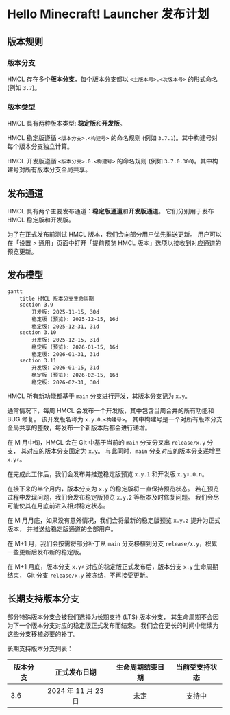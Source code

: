 # Hello Minecraft! Launcher 发布计划

<!-- #BEGIN LANGUAGE_SWITCHER -->
<!-- #END LANGUAGE_SWITCHER -->

## 版本规则

### 版本分支

HMCL 存在多个**版本分支**，每个版本分支都以 `<主版本号>.<次版本号>` 的形式命名 (例如 `3.7`)。

### 版本类型

HMCL 具有两种版本类型: **稳定版**和**开发版**。

HMCL 稳定版遵循 `<版本分支>.<构建号>` 的命名规则 (例如 `3.7.1`)。其中构建号对每个版本分支独立计算。

HMCL 开发版遵循 `<版本分支>.0.<构建号>` 的命名规则 (例如 `3.7.0.300`)。其中构建号对所有版本分支全局共享。

## 发布通道

HMCL 具有两个主要发布通道：**稳定版通道**和**开发版通道**。
它们分别用于发布 HMCL 稳定版和开发版。

为了在正式发布前测试 HMCL 版本，我们会向部分用户优先推送更新。
用户可以在「设置 > 通用」页面中打开「提前预览 HMCL 版本」选项以接收到对应通道的预览更新。

## 发布模型

```mermaid
gantt
    title HMCL 版本分支生命周期
    section 3.9
        开发版: 2025-11-15, 30d
        稳定版 (预览): 2025-12-15, 16d
        稳定版: 2025-12-31, 31d
    section 3.10
        开发版: 2025-12-15, 31d
        稳定版 (预览): 2026-01-15, 16d
        稳定版: 2026-01-31, 31d
    section 3.11
        开发版: 2026-01-15, 31d
        稳定版 (预览): 2026-02-15, 16d
        稳定版: 2026-02-31, 30d
```

HMCL 所有新功能都基于 `main` 分支进行开发，其版本分支记为 `x.y`。

通常情况下，每周 HMCL 会发布一个开发版，其中包含当周合并的所有功能和 BUG 修复。
该开发版名称为 `x.y.0.<构建号>`。
其中构建号是一个对所有版本分支全局共享的整数，每发布一个新版本后都会进行递增。

在 M 月中旬，HMCL 会在 Git 中基于当前的 `main` 分支分叉出 `release/x.y` 分支，
其对应的版本分支固定为 `x.y`。
与此同时，`main` 分支对应的版本分支递增至 `x.y♯`。

在完成此工作后，我们会发布并推送稳定版预览 `x.y.1` 和开发版 `x.y♯.0.n`。

在接下来的半个月内，版本分支为 `x.y` 的稳定版将一直保持预览状态。
若在预览过程中发现问题，我们会发布稳定版预览 `x.y.2` 等版本及时修复问题。
我们会尽可能使其在月底前进入相对稳定状态。

在 M 月月底，如果没有意外情况，我们会将最新的稳定版预览 `x.y.z` 提升为正式版本，
并推送给稳定版通道的全部用户。

在 M+1 月，我们会按需将部分补丁从 `main` 分支移植到分支 `release/x.y`，积累一些更新后发布新的稳定版。

在 M+1 月底，版本分支 `x.y♯` 对应的稳定版正式发布后，版本分支 `x.y` 生命周期结束，
Git 分支 `release/x.y` 被冻结，不再接受更新。

## 长期支持版本分支

部分特殊版本分支会被我们选择为长期支持 (LTS) 版本分支，
其生命周期不会因为下一个版本分支对应的稳定版正式发布而结束。
我们会在更长的时间中继续为这些分支移植必要的补丁。

长期支持版本分支列表：

| 版本分支 |      正式发布日期      | 生命周期结束日期 | 当前受支持状态 |
|------|:----------------:|:--------:|:-------:|
| 3.6  | 2024 年 11 月 23 日 |    未定    |   支持中   |
